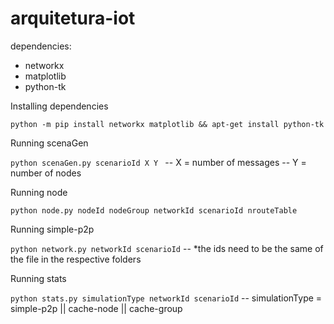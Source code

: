 # arquitetura-iot

dependencies:
- networkx
- matplotlib
- python-tk

Installing dependencies

``` python -m pip install networkx matplotlib && apt-get install python-tk ```

Running scenaGen

``` python scenaGen.py scenarioId X Y  ```
    -- X = number of messages
    -- Y = number of nodes

Running node

```python node.py nodeId nodeGroup networkId scenarioId nrouteTable ```

Running simple-p2p

``` python network.py networkId scenarioId ```
-- *the ids need to be the same of the file in the respective folders

Running stats

``` python stats.py simulationType networkId scenarioId ```
    -- simulationType = simple-p2p || cache-node || cache-group